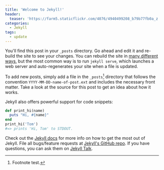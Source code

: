 ```yaml
---
title: 'Welcome to Jekyll!'
header:
  teaser: 'https://farm5.staticflickr.com/4076/4940499208_b79b77fb0a_z.jpg'
categories:
  - Jekyll
tags:
  - update
---
```


You'll find this post in your `_posts` directory. Go ahead and edit it and re-build the site to see your changes. You can rebuild the site in [many different ways](https://jekyllrb.com/docs/usage/), but the most common way is to run `jekyll serve`, which launches a web server and auto-regenerates your site when a file is updated.

To add new posts, simply add a file in the `_posts`[^posts] directory that follows the convention `YYYY-MM-DD-name-of-post.ext` and includes the necessary front matter. Take a look at the source for this post to get an idea about how it works.

[^posts]: Footnote test.

Jekyll also offers powerful support for code snippets:

```ruby
def print_hi(name)
  puts "Hi, #{name}"
end
print_hi('Tom')
#=> prints 'Hi, Tom' to STDOUT.
```

Check out the [Jekyll docs][jekyll-docs] for more info on how to get the most out of Jekyll. File all bugs/feature requests at [Jekyll's GitHub repo][jekyll-gh]. If you have questions, you can ask them on [Jekyll Talk][jekyll-talk].

[jekyll-docs]: http://jekyllrb.com/docs/home
[jekyll-gh]: https://github.com/jekyll/jekyll
[jekyll-talk]: https://talk.jekyllrb.com/
